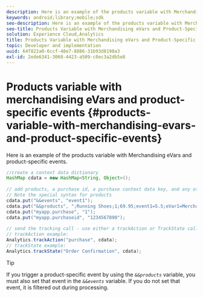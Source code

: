 ```yaml
---
description: Here is an example of the products variable with Merchandising eVars and product-specific events.
keywords: android;library;mobile;sdk
seo-description: Here is an example of the products variable with Merchandising eVars and product-specific events.
seo-title: Products Variable with Merchandising eVars and Product-Specific Events
solution: Experience Cloud,Analytics
title: Products Variable with Merchandising eVars and Product-Specific Events
topic: Developer and implementation
uuid: 64f822a0-6ccf-48e7-8886-31b93d8198a3
exl-id: 2ede6341-3068-4423-a509-c0ec3a2db5e8
---
```

# Products variable with merchandising eVars and product-specific events {#products-variable-with-merchandising-evars-and-product-specific-events}

Here is an example of the products variable with Merchandising eVars and product-specific events.

```java
//create a context data dictionary 
HashMap cdata = new HashMap<String, Object>(); 
  
// add products, a purchase id, a purchase context data key, and any other data you want to collect. 
// Note the special syntax for products 
cdata.put("&&events", "event1"); 
cdata.put("&&products", ";Running Shoes;1;69.95;event1=5.5;eVar1=Merchandising,;Running Socks;10;29.99"); 
cdata.put("myapp.purchase", "1"); 
cdata.put("myapp.purchaseid", "1234567890"); 
  
// send the tracking call - use either a trackAction or TrackState call. 
// trackAction example: 
Analytics.trackAction("purchase", cdata); 
// trackState example: 
Analytics.trackState("Order Confirmation", cdata);
```

>[!TIP]
>
>If you trigger a product-specific event by using the *`&&products`* variable, you must also set that event in the *`&&events`* variable. If you do not set that event, it is filtered out during processing.
